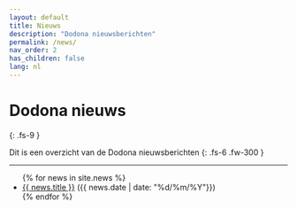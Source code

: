 ```yaml
---
layout: default
title: Nieuws
description: "Dodona nieuwsberichten"
permalink: /news/
nav_order: 2
has_children: false
lang: nl
---
```


# Dodona nieuws
{: .fs-9 }

Dit is een overzicht van de Dodona nieuwsberichten
{: .fs-6 .fw-300 }

--- 

<ul>
{% for news in site.news %}
  <li><a href="{{ news.url }}">{{ news.title }}</a> ({{ news.date | date: "%d/%m/%Y"}})</li>
{% endfor %}
</ul>